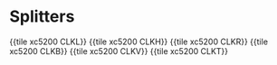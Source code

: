 # Splitters

{{tile xc5200 CLKL}}
{{tile xc5200 CLKH}}
{{tile xc5200 CLKR}}
{{tile xc5200 CLKB}}
{{tile xc5200 CLKV}}
{{tile xc5200 CLKT}}
